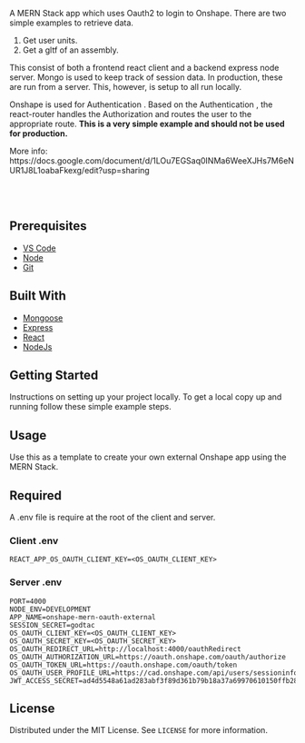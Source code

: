 
  <p align="left">
    A MERN Stack app which uses Oauth2 to login to Onshape. There are two simple examples to retrieve data. 
    <ol>
    <li>Get user units.</li>
    <li>Get a gltf of an assembly.</li>
    </ol>
  </p>
  
  <p>
  This consist of both a frontend react client and a backend express node server. Mongo is used to keep track of session data. In production, these are run from a server. This, however, is setup to all run locally.
  </p>

  <p>
  Onshape is used for Authentication . Based on the Authentication , the react-router handles the Authorization and routes the user to the appropriate route. <b>This is a very simple example and should not be used for production.</b>
  </p>

  <p>
  More info: https://docs.google.com/document/d/1LOu7EGSaq0INMa6WeeXJHs7M6eNUR1J8L1oabaFkexg/edit?usp=sharing
  </p>

<br />
<br />

<!-- PREREQUISITES -->

## Prerequisites

- [VS Code](https://code.visualstudio.com/)
- [Node](https://nodejs.org/en/)
- [Git](https://git-scm.com/downloads)

<!-- BUILT WITH -->

## Built With

- [Mongoose](https://mongoosejs.com/)
- [Express](https://expressjs.com/)
- [React](https://reactjs.org/)
- [NodeJs](https://nodejs.org/en/)

<!-- GETTING STARTED -->

## Getting Started

Instructions on setting up your project locally.
To get a local copy up and running follow these simple example steps.

<!-- USAGE EXAMPLES -->

## Usage

Use this as a template to create your own external Onshape app using the MERN Stack.

## Required

A .env file is require at the root of the client and server.

### Client .env

```
REACT_APP_OS_OAUTH_CLIENT_KEY=<OS_OAUTH_CLIENT_KEY>
```

### Server .env

```
PORT=4000
NODE_ENV=DEVELOPMENT
APP_NAME=onshape-mern-oauth-external
SESSION_SECRET=godtac
OS_OAUTH_CLIENT_KEY=<OS_OAUTH_CLIENT_KEY>
OS_OAUTH_SECRET_KEY=<OS_OAUTH_SECRET_KEY>
OS_OAUTH_REDIRECT_URL=http://localhost:4000/oauthRedirect
OS_OAUTH_AUTHORIZATION_URL=https://oauth.onshape.com/oauth/authorize
OS_OAUTH_TOKEN_URL=https://oauth.onshape.com/oauth/token
OS_OAUTH_USER_PROFILE_URL=https://cad.onshape.com/api/users/sessioninfo
JWT_ACCESS_SECRET=ad4d5548a61ad283abf3f89d361b79b18a37a69970610150ffb2895917f2b71bea
```


<!-- LICENSE -->

## License

Distributed under the MIT License. See `LICENSE` for more information.
